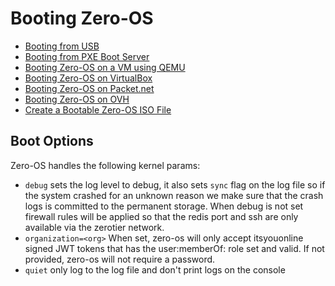# Booting Zero-OS

* [Booting from USB](usb.md)
* [Booting from PXE Boot Server](pxe.md)
* [Booting Zero-OS on a VM using QEMU](qemu.md)
* [Booting Zero-OS on VirtualBox](virtualbox.md)
* [Booting Zero-OS on Packet.net](packet.md)
* [Booting Zero-OS on OVH](ovh.md)
* [Create a Bootable Zero-OS ISO File](iso.md)

## Boot Options

Zero-OS handles the following kernel params:
* `debug` sets the log level to debug, it also sets `sync` flag on the log file so if the system crashed for an unknown reason we make sure that the crash logs is committed to the permanent storage.
When debug is not set firewall rules will be applied so that the redis port and ssh are only available via the zerotier network.
* `organization=<org>` When set, zero-os will only accept itsyouonline signed JWT tokens that has the user:memberOf:<org> role set and valid.
If not provided, zero-os will not require a password.
* `quiet` only log to the log file and don't print logs on the console
